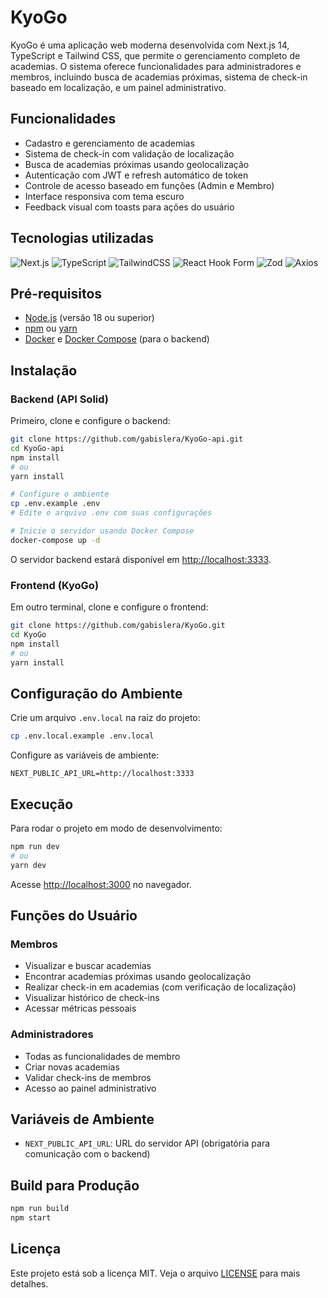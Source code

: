 # KyoGo

KyoGo é uma aplicação web moderna desenvolvida com Next.js 14, TypeScript e Tailwind CSS, que permite o gerenciamento completo de academias. O sistema oferece funcionalidades para administradores e membros, incluindo busca de academias próximas, sistema de check-in baseado em localização, e um painel administrativo.

## Funcionalidades

- Cadastro e gerenciamento de academias
- Sistema de check-in com validação de localização
- Busca de academias próximas usando geolocalização
- Autenticação com JWT e refresh automático de token
- Controle de acesso baseado em funções (Admin e Membro)
- Interface responsiva com tema escuro
- Feedback visual com toasts para ações do usuário

## Tecnologias utilizadas

![Next.js](https://img.shields.io/badge/next.js-%23000000.svg?style=for-the-badge&logo=next.js&logoColor=white)
![TypeScript](https://img.shields.io/badge/typescript-%23007ACC.svg?style=for-the-badge&logo=typescript&logoColor=white)
![TailwindCSS](https://img.shields.io/badge/tailwindcss-%2338B2AC.svg?style=for-the-badge&logo=tailwind-css&logoColor=white)
![React Hook Form](https://img.shields.io/badge/React%20Hook%20Form-%23EC5990.svg?style=for-the-badge&logo=reacthookform&logoColor=white)
![Zod](https://img.shields.io/badge/zod-%233068b7.svg?style=for-the-badge&logo=zod&logoColor=white)
![Axios](https://img.shields.io/badge/axios-%23646CFF.svg?style=for-the-badge&logo=axios&logoColor=white)

## Pré-requisitos

- [Node.js](https://nodejs.org/) (versão 18 ou superior)
- [npm](https://www.npmjs.com/) ou [yarn](https://yarnpkg.com/)
- [Docker](https://www.docker.com/) e [Docker Compose](https://docs.docker.com/compose/) (para o backend)

## Instalação

### Backend (API Solid)

Primeiro, clone e configure o backend:

```bash
git clone https://github.com/gabislera/KyoGo-api.git
cd KyoGo-api
npm install
# ou
yarn install

# Configure o ambiente
cp .env.example .env
# Edite o arquivo .env com suas configurações

# Inicie o servidor usando Docker Compose
docker-compose up -d
```

O servidor backend estará disponível em [http://localhost:3333](http://localhost:3333).

### Frontend (KyoGo)

Em outro terminal, clone e configure o frontend:

```bash
git clone https://github.com/gabislera/KyoGo.git
cd KyoGo
npm install
# ou
yarn install
```

## Configuração do Ambiente

Crie um arquivo `.env.local` na raiz do projeto:

```bash
cp .env.local.example .env.local
```

Configure as variáveis de ambiente:

```env
NEXT_PUBLIC_API_URL=http://localhost:3333
```

## Execução

Para rodar o projeto em modo de desenvolvimento:

```bash
npm run dev
# ou
yarn dev
```

Acesse [http://localhost:3000](http://localhost:3000) no navegador.

## Funções do Usuário

### Membros

- Visualizar e buscar academias
- Encontrar academias próximas usando geolocalização
- Realizar check-in em academias (com verificação de localização)
- Visualizar histórico de check-ins
- Acessar métricas pessoais

### Administradores

- Todas as funcionalidades de membro
- Criar novas academias
- Validar check-ins de membros
- Acesso ao painel administrativo

## Variáveis de Ambiente

- `NEXT_PUBLIC_API_URL`: URL do servidor API (obrigatória para comunicação com o backend)

## Build para Produção

```bash
npm run build
npm start
```

## Licença

Este projeto está sob a licença MIT. Veja o arquivo [LICENSE](LICENSE) para mais detalhes.
